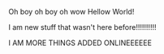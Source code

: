 Oh boy oh boy oh wow Hellow World!

I am new stuff that wasn't here before!!!!!!!!!!

I AM MORE THINGS ADDED ONLINEEEEEE
